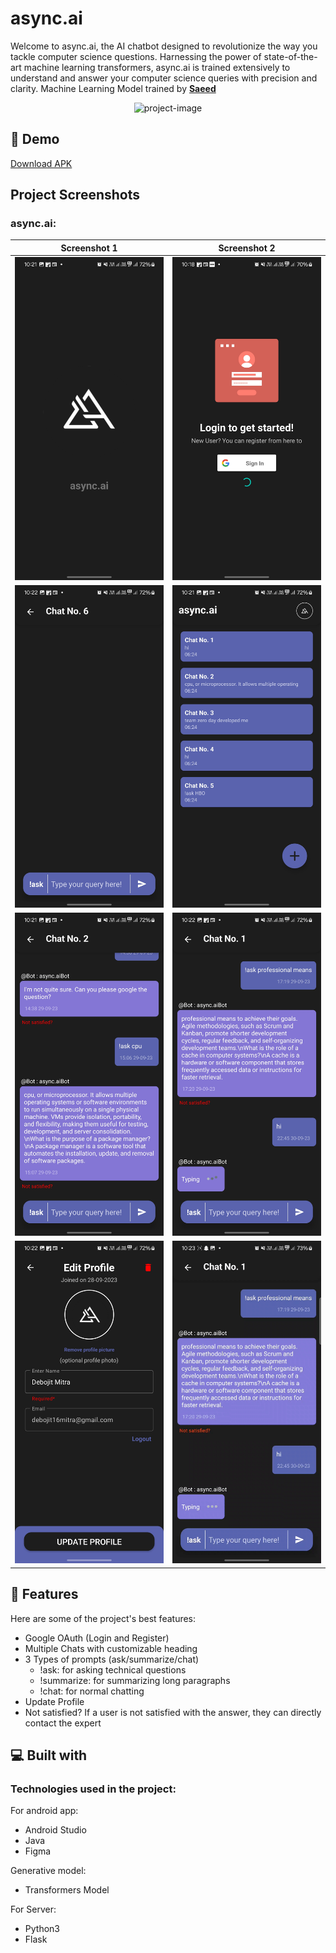 # async.ai
Welcome to async.ai, the AI chatbot designed to revolutionize the way you tackle computer science questions. Harnessing the power of state-of-the-art machine learning transformers, async.ai is trained extensively to understand and answer your computer science queries with precision and clarity. Machine Learning Model trained by **[Saeed](https://github.com/saeed0x1)**

<p align="center">
  <img src="https://socialify.git.ci/Debojit-mitra/async.ai/image?description=1&amp;descriptionEditable=ML%20Transformer%20based%20Android%20GenAI&amp;logo=https%3A%2F%2Fraw.githubusercontent.com%2FDebojit-mitra%2Fasync.ai%2Fmaster%2FScreenshots%2Flogo.svg&amp;name=1&amp;pattern=Floating%20Cogs&amp;theme=Auto" alt="project-image">
</p>

## 🚀 Demo

[Download APK](https://github.com/Debojit-mitra/async.ai/blob/master/app/release/app-release.apk)

## Project Screenshots

### async.ai:

| Screenshot 1 | Screenshot 2 |
| --- | --- |
| ![Screenshot 1](https://raw.githubusercontent.com/Debojit-mitra/async.ai/master/Screenshots/1.jpg) | ![Screenshot 2](https://raw.githubusercontent.com/Debojit-mitra/async.ai/master/Screenshots/2.jpg) |
| ![Screenshot 3](https://raw.githubusercontent.com/Debojit-mitra/async.ai/master/Screenshots/3.jpg) | ![Screenshot 4](https://raw.githubusercontent.com/Debojit-mitra/async.ai/master/Screenshots/4.jpg) |
| ![Screenshot 5](https://raw.githubusercontent.com/Debojit-mitra/async.ai/master/Screenshots/5.jpg) | ![Screenshot 6](https://raw.githubusercontent.com/Debojit-mitra/async.ai/master/Screenshots/6.jpg) |
| ![Screenshot 7](https://raw.githubusercontent.com/Debojit-mitra/async.ai/master/Screenshots/7.jpg) | ![Screenshot 8](https://raw.githubusercontent.com/Debojit-mitra/async.ai/master/Screenshots/chat_with_expert.gif) |

## 🧐 Features

Here are some of the project's best features:

* Google OAuth (Login and Register)
* Multiple Chats with customizable heading
* 3 Types of prompts (ask/summarize/chat)
  - !ask: for asking technical questions
  - !summarize: for summarizing long paragraphs
  - !chat: for normal chatting
* Update Profile
* Not satisfied? If a user is not satisfied with the answer, they can directly contact the expert

## 💻 Built with

### Technologies used in the project:
For android app:
* Android Studio
* Java
* Figma

Generative model:
* Transformers Model

For Server:
* Python3
* Flask
